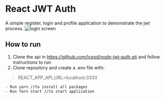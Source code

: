 # React JWT Auth
A simple register, login and profile application to demonstrate the jwt process.
![login screen](https://i.imgur.com/dFQl6Dy.png)
## How to run

1. Clone the api in https://github.com/lcpsd/node-jwt-auth.git and follow instructions to run
2. Clone repository and create a .env file with:

> REACT_APP_API_URL=localhost:3333

    - Run yarn //to install all packages
    - Run Yarn start //to start application

